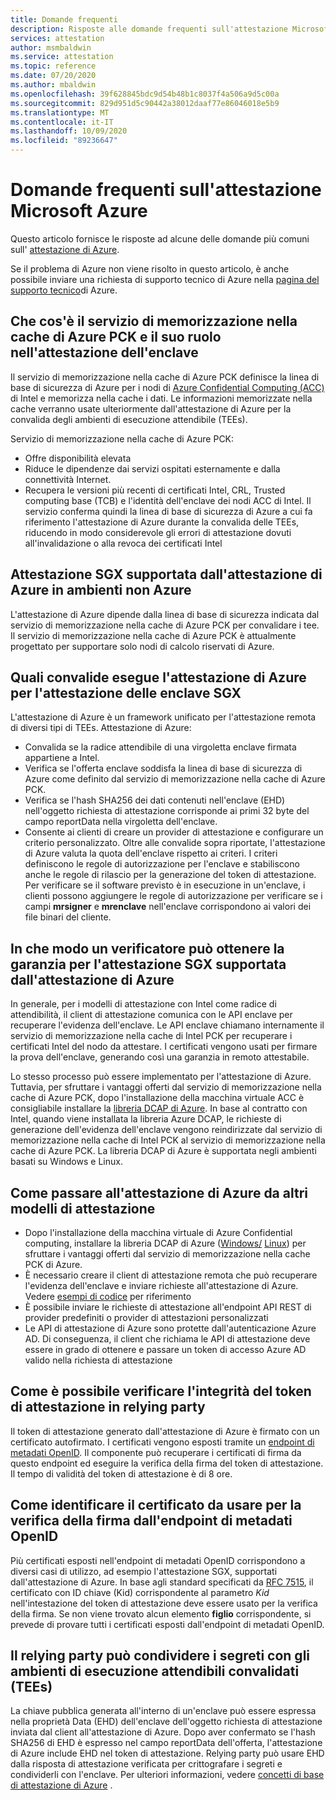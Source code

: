 ```yaml
---
title: Domande frequenti
description: Risposte alle domande frequenti sull'attestazione Microsoft Azure
services: attestation
author: msmbaldwin
ms.service: attestation
ms.topic: reference
ms.date: 07/20/2020
ms.author: mbaldwin
ms.openlocfilehash: 39f628845bdc9d54b48b1c8037f4a506a9d5c00a
ms.sourcegitcommit: 829d951d5c90442a38012daaf77e86046018e5b9
ms.translationtype: MT
ms.contentlocale: it-IT
ms.lasthandoff: 10/09/2020
ms.locfileid: "89236647"
---
```

# <a name="frequently-asked-questions-for-microsoft-azure-attestation"></a>Domande frequenti sull'attestazione Microsoft Azure

Questo articolo fornisce le risposte ad alcune delle domande più comuni sull' [attestazione di Azure](overview.md).

Se il problema di Azure non viene risolto in questo articolo, è anche possibile inviare una richiesta di supporto tecnico di Azure nella [pagina del supporto tecnico](https://azure.microsoft.com/support/options/)di Azure.

## <a name="what-is-azure-pck-caching-service-and-its-role-in-enclave-attestation"></a>Che cos'è il servizio di memorizzazione nella cache di Azure PCK e il suo ruolo nell'attestazione dell'enclave

Il servizio di memorizzazione nella cache di Azure PCK definisce la linea di base di sicurezza di Azure per i nodi di [Azure Confidential Computing (ACC)](../confidential-computing/overview.md) di Intel e memorizza nella cache i dati. Le informazioni memorizzate nella cache verranno usate ulteriormente dall'attestazione di Azure per la convalida degli ambienti di esecuzione attendibile (TEEs).  

Servizio di memorizzazione nella cache di Azure PCK:
   - Offre disponibilità elevata 
   - Riduce le dipendenze dai servizi ospitati esternamente e dalla connettività Internet.
   - Recupera le versioni più recenti di certificati Intel, CRL, Trusted computing base (TCB) e l'identità dell'enclave dei nodi ACC di Intel. Il servizio conferma quindi la linea di base di sicurezza di Azure a cui fa riferimento l'attestazione di Azure durante la convalida delle TEEs, riducendo in modo considerevole gli errori di attestazione dovuti all'invalidazione o alla revoca dei certificati Intel  

## <a name="is-sgx-attestation-supported-by-azure-attestation-in-non-azure-environments"></a>Attestazione SGX supportata dall'attestazione di Azure in ambienti non Azure

L'attestazione di Azure dipende dalla linea di base di sicurezza indicata dal servizio di memorizzazione nella cache di Azure PCK per convalidare i tee. Il servizio di memorizzazione nella cache di Azure PCK è attualmente progettato per supportare solo nodi di calcolo riservati di Azure. 

## <a name="what-validations-does-azure-attestation-perform-for-attesting-sgx-enclaves"></a>Quali convalide esegue l'attestazione di Azure per l'attestazione delle enclave SGX

L'attestazione di Azure è un framework unificato per l'attestazione remota di diversi tipi di TEEs. Attestazione di Azure:

   - Convalida se la radice attendibile di una virgoletta enclave firmata appartiene a Intel.
   - Verifica se l'offerta enclave soddisfa la linea di base di sicurezza di Azure come definito dal servizio di memorizzazione nella cache di Azure PCK.
   - Verifica se l'hash SHA256 dei dati contenuti nell'enclave (EHD) nell'oggetto richiesta di attestazione corrisponde ai primi 32 byte del campo reportData nella virgoletta dell'enclave.
   - Consente ai clienti di creare un provider di attestazione e configurare un criterio personalizzato. Oltre alle convalide sopra riportate, l'attestazione di Azure valuta la quota dell'enclave rispetto ai criteri. I criteri definiscono le regole di autorizzazione per l'enclave e stabiliscono anche le regole di rilascio per la generazione del token di attestazione. Per verificare se il software previsto è in esecuzione in un'enclave, i clienti possono aggiungere le regole di autorizzazione per verificare se i campi **mrsigner** e **mrenclave** nell'enclave corrispondono ai valori dei file binari del cliente.

## <a name="how-can-a-verifier-obtain-the-collateral-for-sgx-attestation-supported-by-azure-attestation"></a>In che modo un verificatore può ottenere la garanzia per l'attestazione SGX supportata dall'attestazione di Azure

In generale, per i modelli di attestazione con Intel come radice di attendibilità, il client di attestazione comunica con le API enclave per recuperare l'evidenza dell'enclave. Le API enclave chiamano internamente il servizio di memorizzazione nella cache di Intel PCK per recuperare i certificati Intel del nodo da attestare. I certificati vengono usati per firmare la prova dell'enclave, generando così una garanzia in remoto attestabile.  

Lo stesso processo può essere implementato per l'attestazione di Azure. Tuttavia, per sfruttare i vantaggi offerti dal servizio di memorizzazione nella cache di Azure PCK, dopo l'installazione della macchina virtuale ACC è consigliabile installare la [libreria DCAP di Azure](https://www.nuget.org/packages/Microsoft.Azure.DCAP). In base al contratto con Intel, quando viene installata la libreria Azure DCAP, le richieste di generazione dell'evidenza dell'enclave vengono reindirizzate dal servizio di memorizzazione nella cache di Intel PCK al servizio di memorizzazione nella cache di Azure PCK. La libreria DCAP di Azure è supportata negli ambienti basati su Windows e Linux.

## <a name="how-to-shift-to-azure-attestation-from-other-attestation-models"></a>Come passare all'attestazione di Azure da altri modelli di attestazione

- Dopo l'installazione della macchina virtuale di Azure Confidential computing, installare la libreria DCAP di Azure ([Windows/](https://www.nuget.org/packages/Microsoft.Azure.DCAP/) [Linux](https://packages.microsoft.com/ubuntu/18.04/prod/pool/main/a/az-dcap-client/)) per sfruttare i vantaggi offerti dal servizio di memorizzazione nella cache PCK di Azure.
- È necessario creare il client di attestazione remota che può recuperare l'evidenza dell'enclave e inviare richieste all'attestazione di Azure. Vedere [esempi di codice](/samples/browse/?expanded=azure&terms=attestation) per riferimento 
- È possibile inviare le richieste di attestazione all'endpoint API REST di provider predefiniti o provider di attestazioni personalizzati 
- Le API di attestazione di Azure sono protette dall'autenticazione Azure AD. Di conseguenza, il client che richiama le API di attestazione deve essere in grado di ottenere e passare un token di accesso Azure AD valido nella richiesta di attestazione 

## <a name="how-can-the-relying-party-verify-the-integrity-of-attestation-token"></a>Come è possibile verificare l'integrità del token di attestazione in relying party

Il token di attestazione generato dall'attestazione di Azure è firmato con un certificato autofirmato. I certificati vengono esposti tramite un [endpoint di metadati OpenID](/rest/api/attestation/metadataconfiguration/get). Il componente può recuperare i certificati di firma da questo endpoint ed eseguire la verifica della firma del token di attestazione. Il tempo di validità del token di attestazione è di 8 ore. 

## <a name="how-to-identify-the-certificate-to-be-used-for-signature-verification-from-the-openid-metadata-endpoint"></a>Come identificare il certificato da usare per la verifica della firma dall'endpoint di metadati OpenID

Più certificati esposti nell'endpoint di metadati OpenID corrispondono a diversi casi di utilizzo, ad esempio l'attestazione SGX, supportati dall'attestazione di Azure. In base agli standard specificati da [RFC 7515](https://tools.ietf.org/html/rfc7515), il certificato con ID chiave (Kid) corrispondente al parametro *Kid* nell'intestazione del token di attestazione deve essere usato per la verifica della firma. Se non viene trovato alcun elemento **figlio** corrispondente, si prevede di provare tutti i certificati esposti dall'endpoint di metadati OpenID.

## <a name="is-it-possible-for-the-relying-party-to-share-secrets-with-the-validated-trusted-execution-environments-tees"></a>Il relying party può condividere i segreti con gli ambienti di esecuzione attendibili convalidati (TEEs)

La chiave pubblica generata all'interno di un'enclave può essere espressa nella proprietà Data (EHD) dell'enclave dell'oggetto richiesta di attestazione inviata dal client all'attestazione di Azure. Dopo aver confermato se l'hash SHA256 di EHD è espresso nel campo reportData dell'offerta, l'attestazione di Azure include EHD nel token di attestazione. Relying party può usare EHD dalla risposta di attestazione verificata per crittografare i segreti e condividerli con l'enclave. Per ulteriori informazioni, vedere [concetti di base di attestazione di Azure](basic-concepts.md) .
